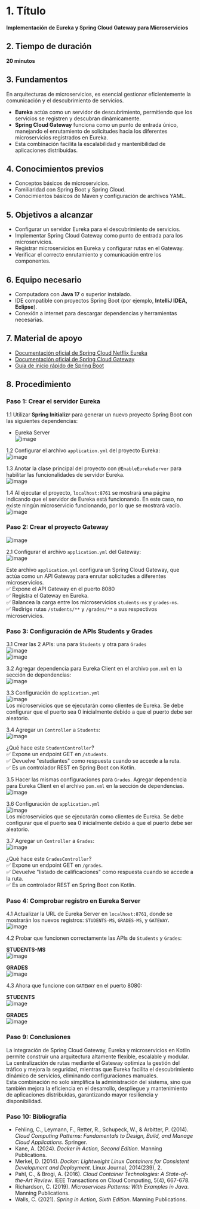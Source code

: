 # 1. Título
**Implementación de Eureka y Spring Cloud Gateway para Microservicios**

## 2. Tiempo de duración
**20 minutos**

## 3. Fundamentos
En arquitecturas de microservicios, es esencial gestionar eficientemente la comunicación y el descubrimiento de servicios.  
- **Eureka** actúa como un servidor de descubrimiento, permitiendo que los servicios se registren y descubran dinámicamente.  
- **Spring Cloud Gateway** funciona como un punto de entrada único, manejando el enrutamiento de solicitudes hacia los diferentes microservicios registrados en Eureka.  
- Esta combinación facilita la escalabilidad y mantenibilidad de aplicaciones distribuidas.  

## 4. Conocimientos previos
- Conceptos básicos de microservicios.
- Familiaridad con Spring Boot y Spring Cloud.
- Conocimientos básicos de Maven y configuración de archivos YAML.

## 5. Objetivos a alcanzar
- Configurar un servidor Eureka para el descubrimiento de servicios.
- Implementar Spring Cloud Gateway como punto de entrada para los microservicios.
- Registrar microservicios en Eureka y configurar rutas en el Gateway.
- Verificar el correcto enrutamiento y comunicación entre los componentes.

## 6. Equipo necesario
- Computadora con **Java 17** o superior instalado.
- IDE compatible con proyectos Spring Boot (por ejemplo, **IntelliJ IDEA, Eclipse**).
- Conexión a internet para descargar dependencias y herramientas necesarias.

## 7. Material de apoyo
- [Documentación oficial de Spring Cloud Netflix Eureka](https://cloud.spring.io/spring-cloud-netflix/)
- [Documentación oficial de Spring Cloud Gateway](https://spring.io/projects/spring-cloud-gateway)
- [Guía de inicio rápido de Spring Boot](https://spring.io/quickstart)

## 8. Procedimiento

### **Paso 1: Crear el servidor Eureka**
1.1 Utilizar **Spring Initializr** para generar un nuevo proyecto Spring Boot con las siguientes dependencias:
   - Eureka Server  
   ![image](https://github.com/user-attachments/assets/d1632d31-52df-45b8-804d-18d0305cdc9a)

1.2 Configurar el archivo `application.yml` del proyecto Eureka:  
   ![image](https://github.com/user-attachments/assets/6635cce2-7313-4b29-854e-fed61f4bbf24)

1.3 Anotar la clase principal del proyecto con `@EnableEurekaServer` para habilitar las funcionalidades de servidor Eureka.  
   ![image](https://github.com/user-attachments/assets/e47345cc-9971-4c6f-8c19-b77d832542e0)

1.4 Al ejecutar el proyecto, `localhost:8761` se mostrará una página indicando que el servidor de Eureka está funcionando. En este caso, no existe ningún microservicio funcionando, por lo que se mostrará vacío.  
   ![image](https://github.com/user-attachments/assets/0b09356b-53b6-4d46-8335-10bba2f80661)

### **Paso 2: Crear el proyecto Gateway**  
   ![image](https://github.com/user-attachments/assets/a826d736-81d1-446d-b706-901d0d7ffc73)

2.1 Configurar el archivo `application.yml` del Gateway:  
   ![image](https://github.com/user-attachments/assets/d85bb5b3-5111-4473-a326-5ee3b1c4e8e4)

Este archivo `application.yml` configura un Spring Cloud Gateway, que actúa como un API Gateway para enrutar solicitudes a diferentes microservicios.  
✅ Expone el API Gateway en el puerto 8080  
✅ Registra el Gateway en Eureka.  
✅ Balancea la carga entre los microservicios `students-ms` y `grades-ms`.  
✅ Redirige rutas `/students/**` y `/grades/**` a sus respectivos microservicios.

### **Paso 3: Configuración de APIs Students y Grades**

3.1 Crear las 2 APIs: una para `Students` y otra para `Grades`  
   ![image](https://github.com/user-attachments/assets/a0b42e44-d6a2-4ac6-9795-8df192bf96bc)  
   ![image](https://github.com/user-attachments/assets/114d6bea-1ad9-48bf-900c-43810a59cdba)

3.2 Agregar dependencia para Eureka Client en el archivo `pom.xml` en la sección de dependencias:  
   ![image](https://github.com/user-attachments/assets/d1879887-0a9d-4f58-8c55-b9ee5072f96a)

3.3 Configuración de `application.yml`  
   ![image](https://github.com/user-attachments/assets/095981ce-691f-4b31-b6d2-112b0243d024)  
Los microservicios que se ejecutarán como clientes de Eureka. Se debe configurar que el puerto sea 0 inicialmente debido a que el puerto debe ser aleatorio.

3.4 Agregar un `Controller` a `Students`:  
   ![image](https://github.com/user-attachments/assets/d3ddc102-73b7-4e45-8715-8e1ed855c436)

¿Qué hace este `StudentController`?  
✅ Expone un endpoint GET en `/students`.  
✅ Devuelve "estudiantes" como respuesta cuando se accede a la ruta.  
✅ Es un controlador REST en Spring Boot con Kotlin.

3.5 Hacer las mismas configuraciones para `Grades`. Agregar dependencia para Eureka Client en el archivo `pom.xml` en la sección de dependencias.  
   ![image](https://github.com/user-attachments/assets/e8394c3a-92e0-4f33-af3d-c575a085dc85)

3.6 Configuración de `application.yml`  
   ![image](https://github.com/user-attachments/assets/89f1bb83-80e7-4f77-a172-3f1cc8a293f6)  
Los microservicios que se ejecutarán como clientes de Eureka. Se debe configurar que el puerto sea 0 inicialmente debido a que el puerto debe ser aleatorio.

3.7 Agregar un `Controller` a `Grades`:  
   ![image](https://github.com/user-attachments/assets/a9c6ab19-3ed5-442f-83b6-d9340ce0f13a)

¿Qué hace este `GradesController`?  
✅ Expone un endpoint GET en `/grades`.  
✅ Devuelve "listado de calificaciones" como respuesta cuando se accede a la ruta.  
✅ Es un controlador REST en Spring Boot con Kotlin.

### **Paso 4: Comprobar registro en Eureka Server**

4.1 Actualizar la URL de Eureka Server en `localhost:8761`, donde se mostrarán los nuevos registros: `STUDENTS-MS`, `GRADES-MS`, y `GATEWAY`.  
   ![image](https://github.com/user-attachments/assets/e57dfc73-8f40-49ff-a7f6-64418f347973)

4.2 Probar que funcionen correctamente las APIs de `Students` y `Grades`:  

**STUDENTS-MS**  
   ![image](https://github.com/user-attachments/assets/5e21753a-69a1-4c9d-ae54-c87548de3b4e)

**GRADES**  
   ![image](https://github.com/user-attachments/assets/2b1c47dc-58e6-4f0e-92e5-a6752b0847f0)

4.3 Ahora que funcione con `GATEWAY` en el puerto 8080:  

**STUDENTS**  
   ![image](https://github.com/user-attachments/assets/6e503694-798f-4322-972f-6961ca489afd)

**GRADES**  
   ![image](https://github.com/user-attachments/assets/305d9d69-daa7-46f0-b79c-6beb1e89ed78)

### **Paso 9: Conclusiones**
La integración de Spring Cloud Gateway, Eureka y microservicios en Kotlin permite construir una arquitectura altamente flexible, escalable y modular.  
La centralización de rutas mediante el Gateway optimiza la gestión del tráfico y mejora la seguridad, mientras que Eureka facilita el descubrimiento dinámico de servicios, eliminando configuraciones manuales.  
Esta combinación no solo simplifica la administración del sistema, sino que también mejora la eficiencia en el desarrollo, despliegue y mantenimiento de aplicaciones distribuidas, garantizando mayor resiliencia y disponibilidad.

### **Paso 10: Bibliografía**
- Fehling, C., Leymann, F., Retter, R., Schupeck, W., & Arbitter, P. (2014). *Cloud Computing Patterns: Fundamentals to Design, Build, and Manage Cloud Applications*. Springer.
- Kane, A. (2024). *Docker in Action, Second Edition*. Manning Publications.
- Merkel, D. (2014). *Docker: Lightweight Linux Containers for Consistent Development and Deployment*. Linux Journal, 2014(239), 2.
- Pahl, C., & Brogi, A. (2016). *Cloud Container Technologies: A State-of-the-Art Review*. IEEE Transactions on Cloud Computing, 5(4), 667-678.
- Richardson, C. (2019). *Microservices Patterns: With Examples in Java*. Manning Publications.
- Walls, C. (2021). *Spring in Action, Sixth Edition*. Manning Publications.
